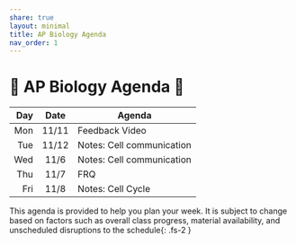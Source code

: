 ```yaml
---
share: true
layout: minimal
title: AP Biology Agenda
nav_order: 1
---
```

# 🧬 AP Biology Agenda 🦠

| Day | Date  | Agenda                    |
| --: | :---: | ------------------------- |
| Mon | 11/11 | Feedback Video            |
| Tue | 11/12 | Notes: Cell communication |
| Wed | 11/6  | Notes: Cell communication |
| Thu | 11/7  | FRQ                       |
| Fri | 11/8  | Notes: Cell Cycle         |

This agenda is provided to help you plan your week. It is subject to change based on factors such as overall class progress, material availability, and unscheduled disruptions to the schedule{: .fs-2 }